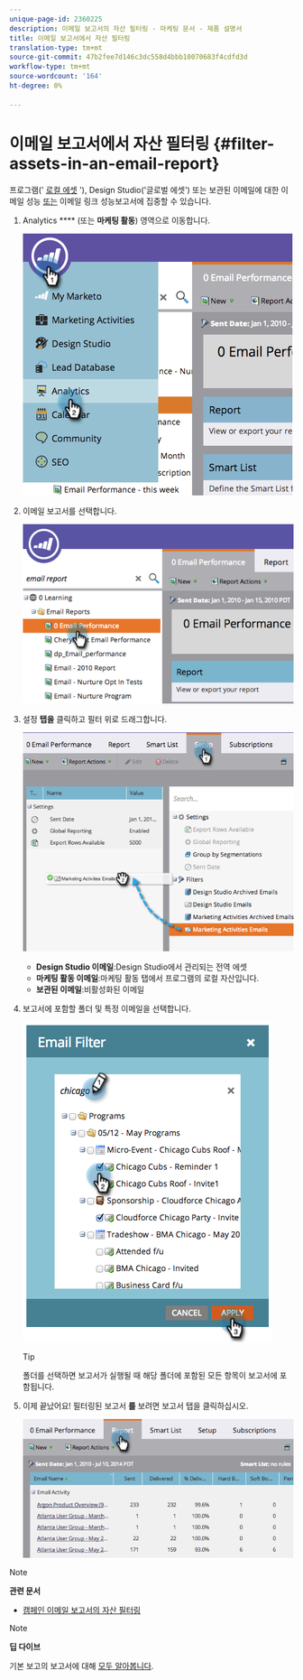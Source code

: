 ```yaml
---
unique-page-id: 2360225
description: 이메일 보고서의 자산 필터링 - 마케팅 문서 - 제품 설명서
title: 이메일 보고서에서 자산 필터링
translation-type: tm+mt
source-git-commit: 47b2fee7d146c3dc558d4bbb10070683f4cdfd3d
workflow-type: tm+mt
source-wordcount: '164'
ht-degree: 0%

---
```



# 이메일 보고서에서 자산 필터링 {#filter-assets-in-an-email-report}

프로그램(&#39; [로컬 에셋](../../../../product-docs/email-marketing/email-programs/email-program-data/email-performance-report.md) &#39;), Design Studio(&#39;글로벌 에셋&#39;) 또는 보관된 이메일에 대한 이메일 성능 [또는](../../../../product-docs/email-marketing/email-programs/email-program-data/email-link-performance-report.md) 이메일 링크 성능보고서에 집중할 수 있습니다.

1. Analytics **** (또는 **마케팅 활동**) 영역으로 이동합니다.

   ![](assets/image2014-9-16-15-3a53-3a26.png)

1. 이메일 보고서를 선택합니다.

   ![](assets/image2014-9-16-15-3a53-3a29.png)

1. 설정 **탭을** 클릭하고 필터 위로 드래그합니다.

   ![](assets/image2014-9-16-15-3a53-3a32.png)

   * **Design Studio 이메일**:Design Studio에서 관리되는 전역 에셋
   * **마케팅 활동 이메일**:마케팅 활동 탭에서 프로그램의 로컬 자산입니다.
   * **보관된 이메일**:비활성화된 이메일

1. 보고서에 포함할 폴더 및 특정 이메일을 선택합니다.

   ![](assets/image2014-9-16-15-3a53-3a36.png)

   >[!TIP]
   >
   >폴더를 선택하면 보고서가 실행될 때 해당 폴더에 포함된 모든 항목이 보고서에 포함됩니다.

1. 이제 끝났어요! 필터링된 보고서 **를** 보려면 보고서 탭을 클릭하십시오.

   ![](assets/image2014-9-16-15-3a53-3a59.png)

>[!NOTE]
>
>**관련 문서**
>
>* [캠페인 이메일 보고서의 자산 필터링](filter-assets-in-a-campaign-email-reports.md)

>



>[!NOTE]
>
>**딥 다이브**
>
>기본 보고의 보고서에 대해 [모두 알아봅니다](http://docs.marketo.com/display/docs/basic+reporting).


